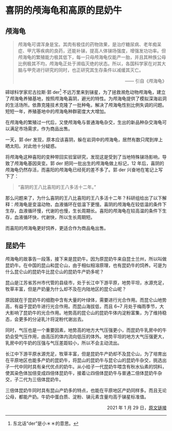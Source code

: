 # 喜阴的颅海龟和高原的昆奶牛
## 颅海龟
> 颅海龟可谓浑身是宝。其肉有极佳的药物效果，是治疗糖尿病、老年痴呆症、甲亢等疾病的良药，还能补锑，提高人体锑场强度，增强发功功率。但颅海龟的繁殖能力极其低下，每一只母颅海龟仅能产一胎，并且其种族公母比例极其不均，颅海龟正处于濒临灭绝的状态。所以，各国科学家在对其大脑与甲壳进行研究的同时，也正研究其生存条件以减缓其灭亡。
> 
> <p align="right">—— 引自《颅海龟》</p>

碲球科学家尼古拉斯·郭 der[^1] 不远万里来到锑星，为了拯救濒危动物颅海龟，建立了颅海龟养殖基地，按照颅海龟喜阴，避光的特性。为颅海龟提供了模拟深海岩洞的生活场所。依靠克隆技术克隆了一批种龟，解决了颅海龟性别比例失调的问题。短短一年，养殖基地中的颅海龟种群密度大大增加。

在颅海龟的繁殖过一代后，又使颅海龟与普通海龟杂交，生出的新品种杂交海龟可以满足市场需求，作为商品出售。

一天，郭 der 发现，原本应该喜阴，躲在岩洞中的颅海龟，居然有数只爬到岸上晒太阳。对此他十分疑惑。

将颅海龟这种喜阳的变种带回实验室研究，发现这是受到了当地特殊锑场影响，导致了颅海龟基因突变。郭 der 把同一批出生的颅海龟做上标记，12 年后，喜阴的颅海龟仍然存活，而喜阳的颅海龟已经死的差不多了。郭 der 兴奋地在笔记上写下了：

> “喜阴的王八比喜阳的王八多活十二年。”

那么问题来了，为什么喜阴的王八比喜阳的王八多活十二年？科研组给出了以下解释：颅海龟是变温动物，血液循环在低温下更慢。喜阴的颅海龟在较低温的条件下生存，血液循环慢，代谢的也慢，生长周期长。喜阳的颅海龟在较高温的条件下生存，血液循环快，代谢快，所以生长周期短。

而喜阳的颅海龟更好饲养，更适合作为商品龟出售。

## 昆奶牛

颅海龟的故事告一段落，接下来是昆奶牛。因为原昆奶牛来自昆士兰州，所以叫做昆奶牛。在中国的昆山和昆仑山，由于相似相溶原理，也有昆奶牛的饲养。可是为什么昆仑山的昆奶牛比昆仑山的昆奶牛产奶多呢？

昆山是江苏省苏州市代管的县级市，处于长江中下游平原，地势平坦，水源充足，牧草丰富，但是产奶量为什么却不及在内陆地区的昆仑山呢？

原因就在于昆奶牛的细胞中含有大量的叶绿体，需要进行光合作用。而昆仑山地势高，有益于昆奶牛进行光合作用。而昆山海拔低，而且 6~7 月处于梅雨季节，大大影响了昆奶牛的光合作用。地势高的昆仑山的昆奶牛体内淀粉富集，为了维持稳态，会更多的分泌乳汁将淀粉代谢出去。

同时，气压也是一个重要因素，地势高的地方大气压强更小，而昆奶牛乳房中的牛奶会受气压作用，由高压的体内流向低压的体外。地势平坦的地方大气压强更大，乳房中的牛奶的压强与气压差距较小，所以不会主动流出。

长江中下游平原水源充足，牧草丰富，但是昆奶牛产奶却不及昆仑山，为了培育出在平原地区也能多产奶的昆奶牛，将昆山的昆奶牛与昆仑山的昆奶牛杂交，挑选出子一代中同时具有亲代优点的奶牛。从小给子一代昆奶牛喂含有秋水仙素的饲料，使其染色体加倍变成四倍体昆奶牛，接着让四倍体昆奶牛与普通二倍体昆奶牛杂交，子二代为三倍体昆奶牛。

三倍体昆奶牛同时具有昆山产奶多的特点，也能在平原地区产奶同样多。而且无论公母，都能产奶。牛奶中蛋白质、淀粉、锑元素含量均高于锑星标准值。

<p align="right">2021 年 1 月 29 日，<a href="https://tieba.baidu.com/p/7209971637">原文链接</a></p>

[^1]: <span class="foot-heimu">东北话“der”是小＊＊的意思。</span>
